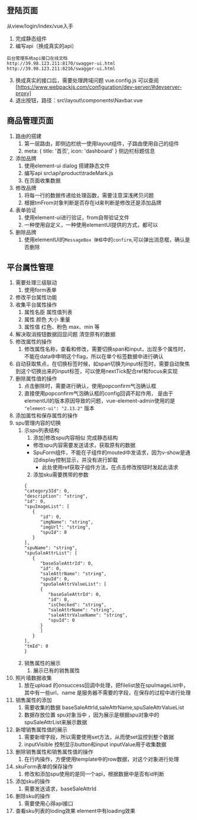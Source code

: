 ## 登陆页面
  从view/login/index/vue入手
  1. 完成静态组件
  2. 编写api（换成真实的api） 
   ```
   后台管理系统api接口在线文档
   http://39.98.123.211:8170/swagger-ui.html
   http://39.98.123.211:8216/swagger-ui.html
   ```

  3. 换成真实的接口后，需要处理跨域问题 vue.config.js 可以查阅 [https://www.webpackjs.com/configuration/dev-server/#devserver-proxy]
  4. 退出按钮，路径：src\layout\components\Navbar.vue

## 商品管理页面
  1. 路由的搭建
     1. 第一层路由，即侧边栏统一使用layout组件，子路由使用自己的组件
     2. meta: { title: '首页', icon: 'dashboard' } 侧边栏标题信息
  2. 添加品牌
     1. 使用element-ui dialog 搭建静态文件
     2. 编写api src\api\product\tradeMark.js
     3. 在页面收集数据
  3. 修改品牌
     1. 将每一行的数据传递给处理函数，需要注意深浅拷贝问题
     2. 根据tmFrom对象判断是否存在id来判断是修改还是添加品牌
  4. 表单验证
     1. 使用element-ui进行验证，from自带验证文件
     2. 一种使用自定义，一种使用elementUI提供的方式，都可以
  5. 删除品牌
     1. 使用elementUI的`MessageBox 弹框`中的`confirm`,可以弹出消息框，确认是否删除

## 平台属性管理
  1. 需要处理三级联动
     1. 使用form表单
  2. 修改平台属性功能
  3. 收集平台属性操作
     1. 属性名臣 属性值列表
     2. 属性 颜色 大小 重量
     3. 属性值 红色、粉色  max、min 等
  4. 解决取消按钮数据回显问题 清空原有的数据
  5. 修改属性的操作
     1. 修改属性名称，查看和修改，需要切换span和input，出现多个属性时，不能在data中申明这个flag，所以在单个标签数据中进行确认
  6. 自动获取焦点，在切换标签时候，如span切换为input标签时，需要自动聚焦到这个切换出来的input标签，可以使用nextTick配合ref和focus来实现
  7. 删除属性值的操作
     1. 点击删除时，需要进行确认，使用popconfirm气泡确认框
     2. 直接使用popconfirm气泡确认框的config回调不起作用， 是由于elementUI的版本原因导致的问题，vue-element-admin使用的是 `"element-ui": "2.13.2"` 版本
  8. 添加属性和保存属性的操作
  9. spu管理内容的切换
     1.  示spu列表结构
         1. 添加|修改spu内容相似  完成静态结构
          - 修改spu内容需要发送请求，获取原有的数据
          - SpuForm组件，不能在子组件的mouted中发请求，因为v-show是通过display控制显示，并没有进行卸载
            - 此处使用ref获取子组件方法，在点击修改按钮时发起此请求
         2. 添加sku需要携带的参数
         ```
         {
         "category3Id": 0,
         "description": "string",
         "id": 0,
         "spuImageList": [
            {
               "id": 0,
               "imgName": "string",
               "imgUrl": "string",
               "spuId": 0
            }
         ],
         "spuName": "string",
         "spuSaleAttrList": [
            {
               "baseSaleAttrId": 0,
               "id": 0,
               "saleAttrName": "string",
               "spuId": 0,
               "spuSaleAttrValueList": [
               {
                  "baseSaleAttrId": 0,
                  "id": 0,
                  "isChecked": "string",
                  "saleAttrName": "string",
                  "saleAttrValueName": "string",
                  "spuId": 0
               }
               ]
            }
         ],
         "tmId": 0
         }
         ```
      2.  销售属性的展示
          1.  展示已有的销售属性
  10. 照片墙数据收集
      1. 放在upload 的onsuccess回调中处理，把filelist放在spuImageList中，其中有一些url、name 是服务器不需要的字段，在保存的过程中进行处理
  11. 销售属性的添加
       1.  需要收集的数据 baseSaleAttrId,saleAttrName,spuSaleAttrValueList
       2.  数据存放位置 spu对象当中 ，因为展示是根据spu对象中的spuSaleAttrList来展示数据
  12. 新增销售属性值的展示
      1.  需要新增字段，所以需要使用set方法，从而使set监控到整个数据
      2.  inputVisible 控制显示button和input inputValue用于收集数据
  13. 删除销售属性和销售属性值的操作
      1.  在行内操作，方便使用template中的row数据，对这个对象进行处理
  14. skuForm表单的保存操作
      1.  修改和添加spu使用的是同一个api，根据数据中是否有id判断
  15. 添加sku的操作
      1.  需要发送请求，baseSaleAttrId
  16. 删除sku的操作
      1.  需要使用心得api接口
  17. 查看sku列表的loding效果  element中有loading效果